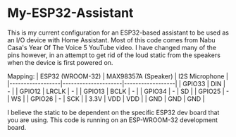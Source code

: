 # My-ESP32-Assistant
This is my current configuration for an ESP32-based assistant to be used as an I/O device with Home Assistant.
Most of this code comes from Nabu Casa's Year Of The Voice 5 YouTube video.  I have changed many of the pins however, in an attempt to get rid of the loud static from the speakers when the device is first powered on.

Mapping:
| ESP32 (WROOM-32) | MAX98357A (Speaker) | I2S Microphone   |
|------------------|---------------------|------------------|
| GPIO33           | DIN                 | -                |
| GPIO12           | LRCLK               | -                |
| GPIO13           | BCLK                | -                |
| GPIO34           | -                   | SD               |
| GPIO25           | -                   | WS               |
| GPIO26           | -                   | SCK              |
| 3.3V             | VDD                 | VDD              |
| GND              | GND                 | GND              |


I believe the static to be dependent on the specific ESP32 dev board that you are using.
This code is running on an ESP-WROOM-32 development board.
